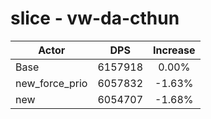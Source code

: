 # slice - vw-da-cthun
| Actor | DPS | Increase |
|---|:---:|:---:|
|Base|6157918|0.00%|
|new_force_prio|6057832|-1.63%|
|new|6054707|-1.68%|
